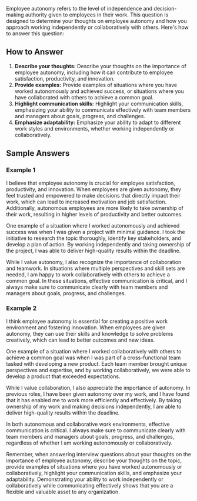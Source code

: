 
Employee autonomy refers to the level of independence and decision-making authority given to employees in their work. This question is designed to determine your thoughts on employee autonomy and how you approach working independently or collaboratively with others. Here's how to answer this question:

How to Answer
-------------

1. **Describe your thoughts:** Describe your thoughts on the importance of employee autonomy, including how it can contribute to employee satisfaction, productivity, and innovation.
2. **Provide examples:** Provide examples of situations where you have worked autonomously and achieved success, or situations where you have collaborated with others to achieve a common goal.
3. **Highlight communication skills:** Highlight your communication skills, emphasizing your ability to communicate effectively with team members and managers about goals, progress, and challenges.
4. **Emphasize adaptability:** Emphasize your ability to adapt to different work styles and environments, whether working independently or collaboratively.

Sample Answers
--------------

### Example 1

I believe that employee autonomy is crucial for employee satisfaction, productivity, and innovation. When employees are given autonomy, they feel trusted and empowered to make decisions that directly impact their work, which can lead to increased motivation and job satisfaction. Additionally, autonomous employees are more likely to take ownership of their work, resulting in higher levels of productivity and better outcomes.

One example of a situation where I worked autonomously and achieved success was when I was given a project with minimal guidance. I took the initiative to research the topic thoroughly, identify key stakeholders, and develop a plan of action. By working independently and taking ownership of the project, I was able to deliver high-quality results within the deadline.

While I value autonomy, I also recognize the importance of collaboration and teamwork. In situations where multiple perspectives and skill sets are needed, I am happy to work collaboratively with others to achieve a common goal. In these situations, effective communication is critical, and I always make sure to communicate clearly with team members and managers about goals, progress, and challenges.

### Example 2

I think employee autonomy is essential for creating a positive work environment and fostering innovation. When employees are given autonomy, they can use their skills and knowledge to solve problems creatively, which can lead to better outcomes and new ideas.

One example of a situation where I worked collaboratively with others to achieve a common goal was when I was part of a cross-functional team tasked with developing a new product. Each team member brought unique perspectives and expertise, and by working collaboratively, we were able to develop a product that exceeded expectations.

While I value collaboration, I also appreciate the importance of autonomy. In previous roles, I have been given autonomy over my work, and I have found that it has enabled me to work more efficiently and effectively. By taking ownership of my work and making decisions independently, I am able to deliver high-quality results within the deadline.

In both autonomous and collaborative work environments, effective communication is critical. I always make sure to communicate clearly with team members and managers about goals, progress, and challenges, regardless of whether I am working autonomously or collaboratively.

Remember, when answering interview questions about your thoughts on the importance of employee autonomy, describe your thoughts on the topic, provide examples of situations where you have worked autonomously or collaboratively, highlight your communication skills, and emphasize your adaptability. Demonstrating your ability to work independently or collaboratively while communicating effectively shows that you are a flexible and valuable asset to any organization.
